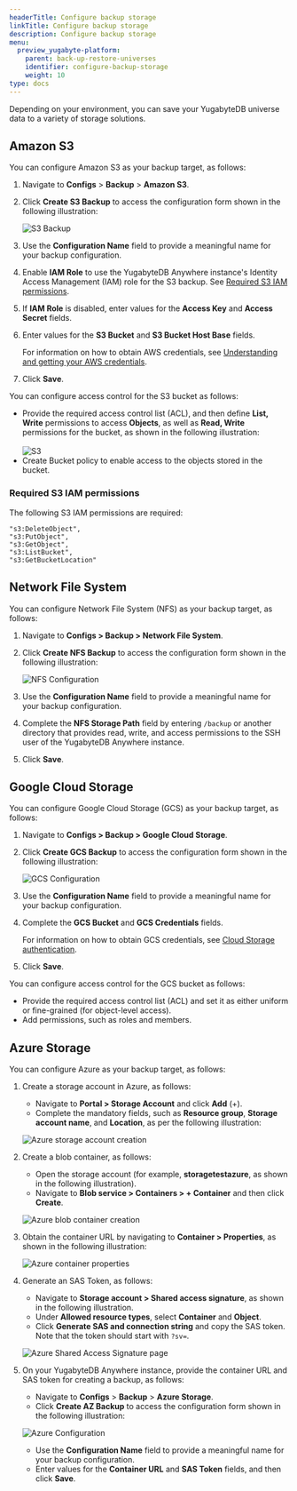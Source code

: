```yaml
---
headerTitle: Configure backup storage
linkTitle: Configure backup storage
description: Configure backup storage
menu:
  preview_yugabyte-platform:
    parent: back-up-restore-universes
    identifier: configure-backup-storage
    weight: 10
type: docs
---
```


Depending on your environment, you can save your YugabyteDB universe data to a variety of storage solutions.

## Amazon S3

You can configure Amazon S3 as your backup target, as follows:

1. Navigate to **Configs** > **Backup** > **Amazon S3**.

2. Click **Create S3 Backup** to access the configuration form shown in the following illustration:<br>

   ![S3 Backup](/images/yp/cloud-provider-configuration-backup-aws.png)<br>

3. Use the **Configuration Name** field to provide a meaningful name for your backup configuration.

4. Enable **IAM Role** to use the YugabyteDB Anywhere instance's Identity Access Management (IAM) role for the S3 backup. See [Required S3 IAM permissions](#required-s3-iam-permissions).

5. If **IAM Role** is disabled, enter values for the **Access Key** and **Access Secret** fields.

6. Enter values for the **S3 Bucket** and **S3 Bucket Host Base** fields.

   For information on how to obtain AWS credentials, see [Understanding and getting your AWS credentials](https://docs.aws.amazon.com/general/latest/gr/aws-sec-cred-types.html).

7. Click **Save**.

You can configure access control for the S3 bucket as follows:

- Provide the required access control list (ACL), and then define **List, Write** permissions to access **Objects**, as well as **Read, Write** permissions for the bucket, as shown in the following illustration: <br><br>
  ![S3](/images/yp/backup-aws-access-control.png)<br>
- Create Bucket policy to enable access to the objects stored in the bucket.

### Required S3 IAM permissions

The following S3 IAM permissions are required:

```properties
"s3:DeleteObject",
"s3:PutObject",
"s3:GetObject",
"s3:ListBucket",
"s3:GetBucketLocation"
```

## Network File System

You can configure Network File System (NFS) as your backup target, as follows:

1. Navigate to **Configs > Backup > Network File System**.

2. Click **Create NFS Backup** to access the configuration form shown in the following illustration:<br>

   ![NFS Configuration](/images/yp/cloud-provider-configuration-backup-nfs.png)<br>

3. Use the **Configuration Name** field to provide a meaningful name for your backup configuration.

4. Complete the **NFS Storage Path** field by entering `/backup` or another directory that provides read, write, and access permissions to the SSH user of the YugabyteDB Anywhere instance.

5. Click **Save**.

## Google Cloud Storage

You can configure Google Cloud Storage (GCS) as your backup target, as follows:

1. Navigate to **Configs > Backup > Google Cloud Storage**.

2. Click **Create GCS Backup** to access the configuration form shown in the following illustration:<br>

   ![GCS Configuration](/images/yp/cloud-provider-configuration-backup-gcs.png)<br>

3. Use the **Configuration Name** field to provide a meaningful name for your backup configuration.

4. Complete the **GCS Bucket** and **GCS Credentials** fields.

   For information on how to obtain GCS credentials, see [Cloud Storage authentication](https://cloud.google.com/storage/docs/authentication).

5. Click **Save**.

You can configure access control for the GCS bucket as follows:

- Provide the required access control list (ACL) and set it as either uniform or fine-grained (for object-level access).
- Add permissions, such as roles and members.

## Azure Storage

You can configure Azure as your backup target, as follows:

1. Create a storage account in Azure, as follows:

    

    * Navigate to **Portal > Storage Account** and click **Add** (+).
    * Complete the mandatory fields, such as **Resource group**, **Storage account name**, and **Location**, as per the following illustration:

    ![Azure storage account creation](/images/yp/cloud-provider-configuration-backup-azure-account.png)<br>

1. Create a blob container, as follows:

    

    * Open the storage account (for example, **storagetestazure**, as shown in the following illustration).
    * Navigate to **Blob service > Containers > + Container** and then click **Create**.<br>

    ![Azure blob container creation](/images/yp/cloud-provider-configuration-backup-azure-blob-container.png)<br>

1. Obtain the container URL by navigating to **Container > Properties**, as shown in the following illustration:<br>

    ![Azure container properties](/images/yp/cloud-provider-configuration-backup-azure-container-properties.png)

1. Generate an SAS Token, as follows:

    * Navigate to **Storage account > Shared access signature**, as shown in the following illustration.
    * Under **Allowed resource types**, select **Container** and **Object**.
    * Click **Generate SAS and connection string** and copy the SAS token. Note that the token should start with `?sv=`.
    
    ![Azure Shared Access Signature page](/images/yp/cloud-provider-configuration-backup-azure-generate-token.png)<br>

1. On your YugabyteDB Anywhere instance, provide the container URL and SAS token for creating a backup, as follows:

    * Navigate to **Configs** > **Backup** > **Azure Storage**.
    * Click **Create AZ Backup** to access the configuration form shown in the following illustration:<br>
    
    ![Azure Configuration](/images/yp/cloud-provider-configuration-backup-azure.png)<br>

    * Use the **Configuration Name** field to provide a meaningful name for your backup configuration.
    * Enter values for the **Container URL** and **SAS Token** fields, and then click **Save**.
